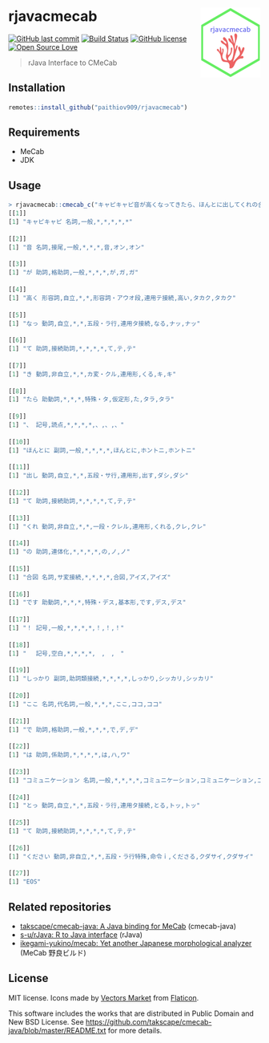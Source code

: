 # rjavacmecab <img src='man/figures/logo.png' align="right" height="139" />

[![GitHub last commit](https://img.shields.io/github/last-commit/paithiov909/rjavacmecab)](#) [![Build Status](https://travis-ci.com/paithiov909/rjavacmecab.svg?branch=master)](https://travis-ci.com/paithiov909/rjavacmecab) [![GitHub license](https://img.shields.io/github/license/paithiov909/rjavacmecab)](https://github.com/paithiov909/rjavacmecab/blob/master/LICENSE) [![Open Source Love](https://badges.frapsoft.com/os/v1/open-source.svg?v=103)](https://github.com/ellerbrock/open-source-badges/)


> rJava Interface to CMeCab

## Installation

```R
remotes::install_github("paithiov909/rjavacmecab")
```

## Requirements

- MeCab
- JDK

## Usage

```R
> rjavacmecab::cmecab_c("キャピキャピ音が高くなってきたら、ほんとに出してくれの合図です！　しっかりここではコミュニケーションとってください")
[[1]]
[1] "キャピキャピ 名詞,一般,*,*,*,*,*"

[[2]]
[1] "音 名詞,接尾,一般,*,*,*,音,オン,オン"

[[3]]
[1] "が 助詞,格助詞,一般,*,*,*,が,ガ,ガ"

[[4]]
[1] "高く 形容詞,自立,*,*,形容詞・アウオ段,連用テ接続,高い,タカク,タカク"

[[5]]
[1] "なっ 動詞,自立,*,*,五段・ラ行,連用タ接続,なる,ナッ,ナッ"

[[6]]
[1] "て 助詞,接続助詞,*,*,*,*,て,テ,テ"

[[7]]
[1] "き 動詞,非自立,*,*,カ変・クル,連用形,くる,キ,キ"

[[8]]
[1] "たら 助動詞,*,*,*,特殊・タ,仮定形,た,タラ,タラ"

[[9]]
[1] "、 記号,読点,*,*,*,*,、,、,、"

[[10]]
[1] "ほんとに 副詞,一般,*,*,*,*,ほんとに,ホントニ,ホントニ"

[[11]]
[1] "出し 動詞,自立,*,*,五段・サ行,連用形,出す,ダシ,ダシ"

[[12]]
[1] "て 助詞,接続助詞,*,*,*,*,て,テ,テ"

[[13]]
[1] "くれ 動詞,非自立,*,*,一段・クレル,連用形,くれる,クレ,クレ"

[[14]]
[1] "の 助詞,連体化,*,*,*,*,の,ノ,ノ"

[[15]]
[1] "合図 名詞,サ変接続,*,*,*,*,合図,アイズ,アイズ"

[[16]]
[1] "です 助動詞,*,*,*,特殊・デス,基本形,です,デス,デス"

[[17]]
[1] "！ 記号,一般,*,*,*,*,！,！,！"

[[18]]
[1] "　 記号,空白,*,*,*,*,　,　,　"

[[19]]
[1] "しっかり 副詞,助詞類接続,*,*,*,*,しっかり,シッカリ,シッカリ"

[[20]]
[1] "ここ 名詞,代名詞,一般,*,*,*,ここ,ココ,ココ"

[[21]]
[1] "で 助詞,格助詞,一般,*,*,*,で,デ,デ"

[[22]]
[1] "は 助詞,係助詞,*,*,*,*,は,ハ,ワ"

[[23]]
[1] "コミュニケーション 名詞,一般,*,*,*,*,コミュニケーション,コミュニケーション,コミュニケーション"

[[24]]
[1] "とっ 動詞,自立,*,*,五段・ラ行,連用タ接続,とる,トッ,トッ"

[[25]]
[1] "て 助詞,接続助詞,*,*,*,*,て,テ,テ"

[[26]]
[1] "ください 動詞,非自立,*,*,五段・ラ行特殊,命令ｉ,くださる,クダサイ,クダサイ"

[[27]]
[1] "EOS"
```

## Related repositories

- [takscape/cmecab-java: A Java binding for MeCab](https://github.com/takscape/cmecab-java) (cmecab-java)
- [s-u/rJava: R to Java interface](https://github.com/s-u/rJava) (rJava)
- [ikegami-yukino/mecab: Yet another Japanese morphological analyzer](https://github.com/ikegami-yukino/mecab) (MeCab 野良ビルド)

## License

MIT license. Icons made by [Vectors Market](https://www.flaticon.com/authors/vectors-market) from [Flaticon](https://www.flaticon.com/).

This software includes the works that are distributed in Public Domain and New BSD License. See https://github.com/takscape/cmecab-java/blob/master/README.txt for more details. 

